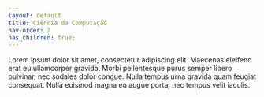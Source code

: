 ```yaml
---
layout: default
title: Ciência da Computação
nav-order: 2
has_children: true;
---
```


Lorem ipsum dolor sit amet, consectetur adipiscing elit. Maecenas eleifend erat eu ullamcorper gravida. Morbi pellentesque purus semper libero pulvinar, nec sodales dolor congue. Nulla tempus urna gravida quam feugiat consequat. Nulla euismod magna eu augue porta, nec tempus velit iaculis.